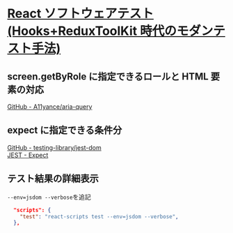 # [React ソフトウェアテスト(Hooks+ReduxToolKit 時代のモダンテスト手法)](https://www.udemy.com/course/reacthooksreduxtoolkit/)

## screen.getByRole に指定できるロールと HTML 要素の対応

[GitHub - A11yance/aria-query](https://github.com/A11yance/aria-query)

## expect に指定できる条件分

[GitHub - testing-library/jest-dom](https://github.com/testing-library/jest-dom)  
[JEST - Expect](https://jestjs.io/docs/expect)

## テスト結果の詳細表示

`--env=jsdom --verbose`を追記

```json
  "scripts": {
    "test": "react-scripts test --env=jsdom --verbose",
  },
```
